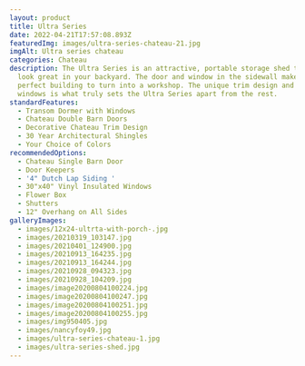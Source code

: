 ```yaml
---
layout: product
title: Ultra Series
date: 2022-04-21T17:57:08.893Z
featuredImg: images/ultra-series-chateau-21.jpg
imgAlt: Ultra series chateau
categories: Chateau
description: The Ultra Series is an attractive, portable storage shed that will
  look great in your backyard. The door and window in the sidewall makes it a
  perfect building to turn into a workshop. The unique trim design and dormer
  windows is what truly sets the Ultra Series apart from the rest.
standardFeatures:
  - Transom Dormer with Windows
  - Chateau Double Barn Doors
  - Decorative Chateau Trim Design
  - 30 Year Architectural Shingles
  - Your Choice of Colors
recommendedOptions:
  - Chateau Single Barn Door
  - Door Keepers
  - '4" Dutch Lap Siding '
  - 30"x40" Vinyl Insulated Windows
  - Flower Box
  - Shutters
  - 12" Overhang on All Sides
galleryImages:
  - images/12x24-ultrta-with-porch-.jpg
  - images/20210319_103147.jpg
  - images/20210401_124900.jpg
  - images/20210913_164235.jpg
  - images/20210913_164244.jpg
  - images/20210928_094323.jpg
  - images/20210928_104209.jpg
  - images/image20200804100224.jpg
  - images/image20200804100247.jpg
  - images/image20200804100251.jpg
  - images/image20200804100255.jpg
  - images/img950405.jpg
  - images/nancyfoy49.jpg
  - images/ultra-series-chateau-1.jpg
  - images/ultra-series-shed.jpg
---
```

